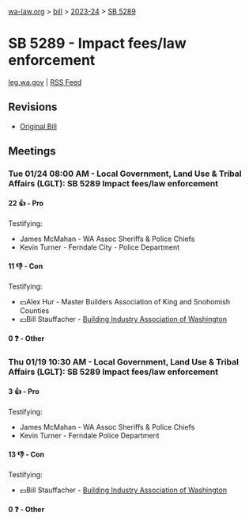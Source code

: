 [wa-law.org](/) > [bill](/bill/) > [2023-24](/bill/2023-24/) > [SB 5289](/bill/2023-24/sb/5289/)

# SB 5289 - Impact fees/law enforcement
[leg.wa.gov](https://app.leg.wa.gov/billsummary?BillNumber=5289&Year=2023&Initiative=false) | [RSS Feed](./rss.xml)

## Revisions
* [Original Bill](1/)

## Meetings
### Tue 01/24 08:00 AM - Local Government, Land Use & Tribal Affairs (LGLT): SB 5289 Impact fees/law enforcement
#### 22 👍 - Pro
Testifying:
* James McMahan - WA Assoc Sheriffs & Police Chiefs
* Kevin Turner - Ferndale City - Police Department

#### 11 👎 - Con
Testifying:
* 💵Alex Hur - Master Builders Association of King and Snohomish Counties
* 💵Bill Stauffacher - [Building Industry Association of Washington](/org/building_industry_association_of_washington/)

#### 0 ❓ - Other

### Thu 01/19 10:30 AM - Local Government, Land Use & Tribal Affairs (LGLT): SB 5289 Impact fees/law enforcement
#### 3 👍 - Pro
Testifying:
* James McMahan - WA Assoc Sheriffs & Police Chiefs
* Kevin Turner - Ferndale Police Department

#### 13 👎 - Con
Testifying:
* 💵Bill Stauffacher - [Building Industry Association of Washington](/org/building_industry_association_of_washington/)

#### 0 ❓ - Other

